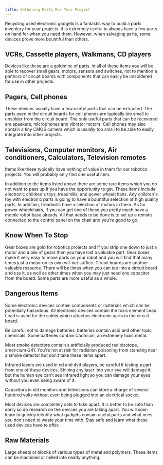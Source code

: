 ```yaml
---
title: Gathering Parts For Your Project
---
```


Recycling used electronic gadgets is a fantastic way to build a parts inventory for your projects. It is extremely useful to always have a few parts on hand for when you need them. However, when salvaging parts, some devices prove more bountiful than others.

## VCRs, Cassette players, Walkmans, CD players

Devices like these are a goldmine of parts. In all of these items you will be able to recover small gears, motors, sensors and switches, not to mention a plethora of circuit boards with components that can easily be unsoldered for use in other projects.

## Pagers, Cell phones

These devices usually have a few useful parts that can be extracted. The parts used in the circuit boards for cell phones are typically too small to unsolder from the circuit board. The only useful parts that can be recovered are speakers, microphones and vibrator motors. Cell phones may also contain a tiny CMOS camera which is usually too small to be able to easily integrate into other projects.

## Televisions, Computer monitors, Air conditioners, Calculators, Television remotes

Items like these typically have nothing of value in them for our robotics projects. You will probably only find one useful item.

In addition to the items listed above there are some rare items which you do not want to pass up if you have the opportunity to get. These items include electronic children's toys, treadmills, and power wheelchairs. Any children's toy with electronic parts is going to have a bountiful selection of high quality parts. In addition, treadmills have a selection of motors in them. As for power wheelchairs, if you can get one of these you pretty much have a mobile robot base already. All that needs to be done is to set up a remote connected to the control panel on the chair and you're good to go.

## Know When To Stop

Gear boxes are gold for robotics projects and if you strip one down to just a motor and a pile of gears then you have lost a valuable part. Gear boxes make it very easy to move parts on your robot and you will find that many times just a motor on its own will not suffice. Circuit boards are another valuable resource. There will be times when you can tap into a circuit board and use it, as well as other times when you may just need one capacitor from the board. Some parts are more useful as a whole.

## Dangerous Items

Some electronic devices contain components or materials which can be potentially hazardous. All electronic devices contain the toxic element Lead. Lead is used for the solder which attaches electronic parts to the circuit board.

Be careful not to damage batteries, batteries contain acid and other toxic chemicals. Some batteries contain Cadmium, an extremely toxic metal.

Most smoke detectors contain a artificially produced radioisotope, americium-241. You're not at risk for radiation poisoning from standing near a smoke detector but don't take these items apart.

Infrared lasers are used in cd and dvd players, be careful if testing a part from one of these devices. Shining any laser into your eye will damage it, but the human eye can't see infrared light so you can damage your eyes without you even being aware of it.

Capacitors in old monitors and televisions can store a charge of several hundred volts without even being plugged into an electrical socket.

Most devices are completely safe to take apart. It is better to be safe than sorry so do research on the devices you are taking apart. You will soon learn to quickly identify what gadgets contain useful parts and what ones you don't need to waste your time with. Stay safe and learn what these used devices have to offer.

## Raw Materials

Large sheets or blocks of various types of metal and polymers. These items can be machined or milled into nearly anything.

